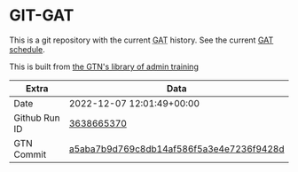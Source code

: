 # GIT-GAT

This is a git repository with the current <abbr title="Galaxy Admin Training">GAT</abbr> history. See the current [GAT schedule](https://gxy.io/gat).

This is built from [the GTN's library of admin training](https://training.galaxyproject.org/training-material/topics/admin/)

Extra | Data
--- | ---
Date | 2022-12-07 12:01:49+00:00
Github Run ID | [3638665370](https://github.com/galaxyproject/training-material/actions/runs/3638665370)
GTN Commit | [a5aba7b9d769c8db14af586f5a3e4e7236f9428d](https://github.com/galaxyproject/training-material/tree/a5aba7b9d769c8db14af586f5a3e4e7236f9428d)
